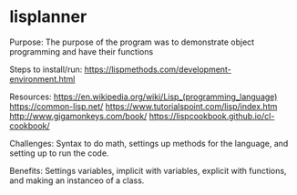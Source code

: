 # lisplanner
Purpose: The purpose of the program was to demonstrate object programming and have their functions 

Steps to install/run: https://lispmethods.com/development-environment.html

Resources: https://en.wikipedia.org/wiki/Lisp_(programming_language)
           https://common-lisp.net/
           https://www.tutorialspoint.com/lisp/index.htm
           http://www.gigamonkeys.com/book/
           https://lispcookbook.github.io/cl-cookbook/

Challenges: Syntax to do math, settings up methods for the language, and setting up to run the code.

Benefits: Settings variables, implicit with variables, explicit with functions, and making an instanceo of a class.

               
                      


